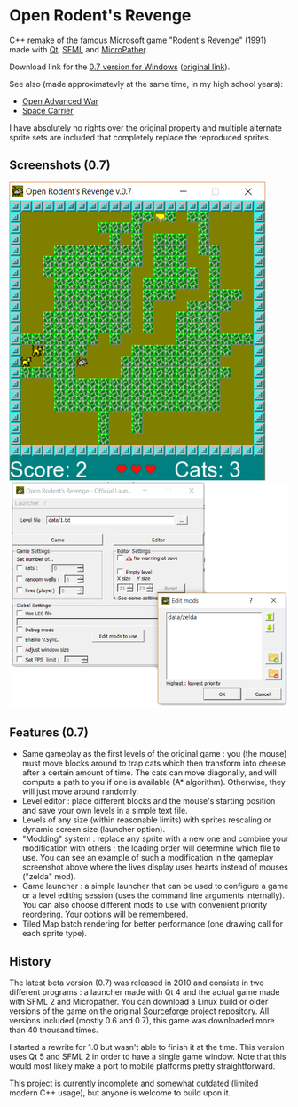 # Open Rodent's Revenge

C++ remake of the famous Microsoft game "Rodent's Revenge" (1991) made with [Qt][qt], [SFML][sfml] and [MicroPather][micropather].

Download link for the [0.7 version for Windows] ([original link](https://sourceforge.net/projects/o2r/)).

See also (made approximatevly at the same time, in my high school years):

- [Open Advanced War](https://github.com/pierreyoda/open-advanced-war)
- [Space Carrier](https://github.com/pierreyoda/space-carrier)


I have absolutely no rights over the original property and multiple alternate sprite sets are included that completely replace the reproduced sprites.


## Screenshots (0.7)
![Open Rodent's Revenge 0.7 Gameplay](screens/o2r-0_7.png?raw=true "Open Rodent's Revenge 0.7 Gameplay")
![Open Rodent's Revenge 0.7 Launcher](screens/o2r-launcher-0_7.png?raw=true "Open Rodent's Revenge 0.7 Launcher")


## Features (0.7)
- Same gameplay as the first levels of the original game : you (the mouse) must move blocks around to trap cats which then transform into cheese after a certain amount of time. The cats can move diagonally, and will compute a path to you if one is available (A* algorithm). Otherwise, they will just move around randomly.
- Level editor : place different blocks and the mouse's starting position and save your own levels in a simple text file.
- Levels of any size (within reasonable limits) with sprites rescaling or dynamic screen size (launcher option).
- "Modding" system : replace any sprite with a new one and combine your modification with others ; the loading order will determine which file to use. You can see an example of such a modification in the gameplay screenshot above where the lives display uses hearts instead of mouses ("zelda" mod). 
- Game launcher : a simple launcher that can be used to configure a game or a level editing session (uses the command line arguments internally). You can also choose different mods to use with convenient priority reordering. Your options will be remembered.
- Tiled Map batch rendering for better performance (one drawing call for each sprite type).

## History
The latest beta version (0.7) was released in 2010 and consists in two different programs : a launcher made with Qt 4 and the actual game made with SFML 2 and Micropather. You can download a Linux build or older versions of the game on the original [Sourceforge] project repository. All versions included (mostly 0.6 and 0.7), this game was downloaded more than 40 thousand times.

I started a rewrite for 1.0 but wasn't able to finish it at the time. This version uses Qt 5 and SFML 2 in order to have a single game window. Note that this would most likely make a port to mobile platforms pretty straightforward.

This project is currently incomplete and somewhat outdated (limited modern C++ usage), but anyone is welcome to build upon it.

[0.7 version for Windows]: https://github.com/pierreyoda/o2r/releases/tag/v0.7
[qt]: https://www.qt.io/
[sfml]: https://www.sfml-dev.org/
[micropather]: http://www.grinninglizard.com/MicroPather/
[sourceforge]: https://sourceforge.net/projects/o2r/?source=typ_redirect
